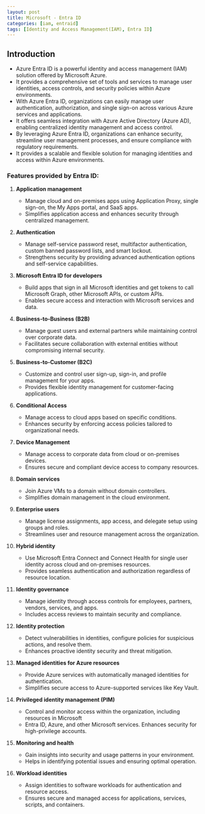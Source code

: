 ```yaml
---
layout: post
title: Microsoft - Entra ID
categories: [iam, entraid]
tags: [Identity and Access Management(IAM), Entra ID]
---
```


## Introduction
- Azure Entra ID is a powerful identity and access management (IAM) solution offered by Microsoft Azure. 
- It provides a comprehensive set of tools and services to manage user identities, access controls, and security policies within Azure environments.
- With Azure Entra ID, organizations can easily manage user authentication, authorization, and single sign-on across various Azure services and applications. 
- It offers seamless integration with Azure Active Directory (Azure AD), enabling centralized identity management and access control.
- By leveraging Azure Entra ID, organizations can enhance security, streamline user management processes, and ensure compliance with regulatory requirements. 
- It provides a scalable and flexible solution for managing identities and access within Azure environments.


### Features provided by Entra ID:
1. **Application management**
   - Manage cloud and on-premises apps using Application Proxy, single sign-on, the My Apps portal, and SaaS apps. 
   - Simplifies application access and enhances security through centralized management.

2. **Authentication**
   - Manage self-service password reset, multifactor authentication, custom banned password lists, and smart lockout. 
   - Strengthens security by providing advanced authentication options and self-service capabilities.

3. **Microsoft Entra ID for developers**
   - Build apps that sign in all Microsoft identities and get tokens to call Microsoft Graph, other Microsoft APIs, or custom APIs. 
   - Enables secure access and interaction with Microsoft services and data.

4. **Business-to-Business (B2B)**
   - Manage guest users and external partners while maintaining control over corporate data. 
   - Facilitates secure collaboration with external entities without compromising internal security.

5. **Business-to-Customer (B2C)**
   - Customize and control user sign-up, sign-in, and profile management for your apps. 
   - Provides flexible identity management for customer-facing applications.

6. **Conditional Access**
   - Manage access to cloud apps based on specific conditions. 
   - Enhances security by enforcing access policies tailored to organizational needs.

7. **Device Management**
   - Manage access to corporate data from cloud or on-premises devices. 
   - Ensures secure and compliant device access to company resources.

8. **Domain services**
   - Join Azure VMs to a domain without domain controllers. 
   - Simplifies domain management in the cloud environment.

9. **Enterprise users**
   - Manage license assignments, app access, and delegate setup using groups and roles. 
   - Streamlines user and resource management across the organization.

10. **Hybrid identity**
    - Use Microsoft Entra Connect and Connect Health for single user identity across cloud and on-premises resources. 
    - Provides seamless authentication and authorization regardless of resource location.

11. **Identity governance**
    - Manage identity through access controls for employees, partners, vendors, services, and apps. 
    - Includes access reviews to maintain security and compliance.

12. **Identity protection**
    - Detect vulnerabilities in identities, configure policies for suspicious actions, and resolve them. 
    - Enhances proactive identity security and threat mitigation.

13. **Managed identities for Azure resources**
    - Provide Azure services with automatically managed identities for authentication. 
    - Simplifies secure access to Azure-supported services like Key Vault.

14. **Privileged identity management (PIM)**
    - Control and monitor access within the organization, including resources in Microsoft 
    - Entra ID, Azure, and other Microsoft services. Enhances security for high-privilege accounts.

15. **Monitoring and health**
    - Gain insights into security and usage patterns in your environment. 
    - Helps in identifying potential issues and ensuring optimal operation.

16. **Workload identities**
    - Assign identities to software workloads for authentication and resource access. 
    - Ensures secure and managed access for applications, services, scripts, and containers.
